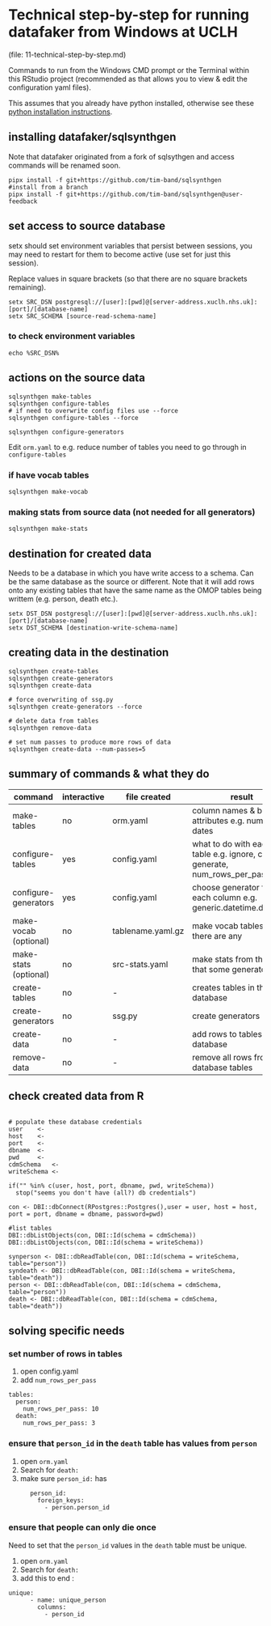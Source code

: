 # Technical step-by-step for running datafaker from Windows at UCLH

(file: 11-technical-step-by-step.md)

Commands to run from the Windows CMD prompt or the Terminal within this RStudio project (recommended as that allows you to view & edit the configuration yaml files).

This assumes that you already have python installed, otherwise see these [python installation instructions](https://uclh.slab.com/posts/install-python-on-windows-e-g-on-an-nhs-laptop-017hz5cd). 

## installing datafaker/sqlsynthgen
Note that datafaker originated from a fork of sqlsythgen and access commands will be renamed soon.

```
pipx install -f git+https://github.com/tim-band/sqlsynthgen
#install from a branch
pipx install -f git+https://github.com/tim-band/sqlsynthgen@user-feedback
```

## set access to source database

setx should set environment variables that persist between sessions, you may need to restart for them to become active (use set for just this session).

Replace values in square brackets (so that there are no square brackets remaining).  

```
setx SRC_DSN postgresql://[user]:[pwd]@[server-address.xuclh.nhs.uk]:[port]/[database-name]
setx SRC_SCHEMA [source-read-schema-name]
```

### to check environment variables
```
echo %SRC_DSN%
```


## actions on the source data 
```
sqlsynthgen make-tables
sqlsynthgen configure-tables
# if need to overwrite config files use --force
sqlsynthgen configure-tables --force

sqlsynthgen configure-generators
```

Edit `orm.yaml` to e.g. reduce number of tables you need to go through in `configure-tables`


### if have vocab tables
```
sqlsynthgen make-vocab
```
### making stats from source data (not needed for all generators)
```
sqlsynthgen make-stats
```

## destination for created data 

Needs to be a database in which you have write access to a schema. Can be the same database as the source or different.
Note that it will add rows onto any existing tables that have the same name as the OMOP tables being writtem (e.g. person, death etc.).

```
setx DST_DSN postgresql://[user]:[pwd]@[server-address.xuclh.nhs.uk]:[port]/[database-name]
setx DST_SCHEMA [destination-write-schema-name]
```


## creating data in the destination
```
sqlsynthgen create-tables
sqlsynthgen create-generators
sqlsynthgen create-data

# force overwriting of ssg.py
sqlsynthgen create-generators --force

# delete data from tables
sqlsynthgen remove-data

# set num passes to produce more rows of data
sqlsynthgen create-data --num-passes=5
```

## summary of commands & what they do

command  | interactive | file created | result
------------- | ---- | --------- | ---------
make-tables | no | orm.yaml | column names & brief attributes e.g. numeric or dates 
configure-tables | yes | config.yaml | what to do with each table e.g. ignore, copy, generate, num_rows_per_pass: 10
configure-generators | yes | config.yaml | choose generator for each column e.g. generic.datetime.datetime
make-vocab (optional) | no | tablename.yaml.gz | make vocab tables if there are any
make-stats (optional) | no | src-stats.yaml | make stats from the data that some generators use
create-tables | no | - | creates tables in the database
create-generators | no | ssg.py | create generators
create-data | no | - | add rows to tables in the database 
remove-data | no | - | remove all rows from the database tables 


## check created data from R
```

# populate these database credentials
user    <- 
host    <- 
port    <- 
dbname  <- 
pwd     <- 
cdmSchema   <- 
writeSchema <- 

if("" %in% c(user, host, port, dbname, pwd, writeSchema))
  stop("seems you don't have (all?) db credentials")

con <- DBI::dbConnect(RPostgres::Postgres(),user = user, host = host, port = port, dbname = dbname, password=pwd)

#list tables
DBI::dbListObjects(con, DBI::Id(schema = cdmSchema))
DBI::dbListObjects(con, DBI::Id(schema = writeSchema))

synperson <- DBI::dbReadTable(con, DBI::Id(schema = writeSchema, table="person"))
syndeath <- DBI::dbReadTable(con, DBI::Id(schema = writeSchema, table="death"))
person <- DBI::dbReadTable(con, DBI::Id(schema = cdmSchema, table="person"))
death <- DBI::dbReadTable(con, DBI::Id(schema = cdmSchema, table="death"))
```

## solving specific needs

### set number of rows in tables

1. open config.yaml
1. add `num_rows_per_pass`
```
tables:
  person:
    num_rows_per_pass: 10
  death:
    num_rows_per_pass: 3
```

### ensure that `person_id` in the `death` table has values from `person`

1. open `orm.yaml`
1. Search for `death:`
1. make sure `person_id:` has
```
      person_id:
        foreign_keys:
          - person.person_id
```

### ensure that people can only die once
Need to set that the `person_id` values in the `death` table must be unique.

1. open `orm.yaml`
1. Search for `death:`
1. add this to end : 
```
unique:
      - name: unique_person
        columns: 
          - person_id
```

